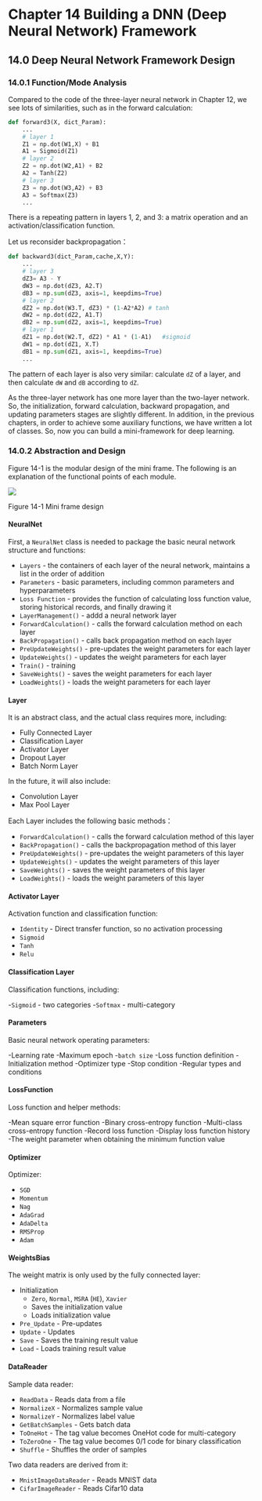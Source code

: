 <!--Copyright © Microsoft Corporation. All rights reserved.
  适用于[License](https://github.com/Microsoft/ai-edu/blob/master/LICENSE.md)版权许可-->

# Chapter 14 Building a DNN (Deep Neural Network) Framework

## 14.0 Deep Neural Network Framework Design

### 14.0.1 Function/Mode Analysis

Compared to the code of the three-layer neural network in Chapter 12, we see lots of similarities, such as in the forward calculation:

```Python
def forward3(X, dict_Param):
    ...
    # layer 1
    Z1 = np.dot(W1,X) + B1
    A1 = Sigmoid(Z1)
    # layer 2
    Z2 = np.dot(W2,A1) + B2
    A2 = Tanh(Z2)
    # layer 3
    Z3 = np.dot(W3,A2) + B3
    A3 = Softmax(Z3)
    ...    
```

There is a repeating pattern in layers 1, 2, and 3: a matrix operation and an activation/classification function.

Let us reconsider backpropagation：

```Python
def backward3(dict_Param,cache,X,Y):
    ...
    # layer 3
    dZ3= A3 - Y
    dW3 = np.dot(dZ3, A2.T)
    dB3 = np.sum(dZ3, axis=1, keepdims=True)
    # layer 2
    dZ2 = np.dot(W3.T, dZ3) * (1-A2*A2) # tanh
    dW2 = np.dot(dZ2, A1.T)
    dB2 = np.sum(dZ2, axis=1, keepdims=True)
    # layer 1
    dZ1 = np.dot(W2.T, dZ2) * A1 * (1-A1)   #sigmoid
    dW1 = np.dot(dZ1, X.T)
    dB1 = np.sum(dZ1, axis=1, keepdims=True)
    ...
```
The pattern of each layer is also very similar: calculate `dZ` of a layer, and then calculate `dW` and `dB` according to `dZ`.

As the three-layer network has one more layer than the two-layer network. So, the initialization, forward calculation, backward propagation, and updating parameters stages are slightly different. In addition, in the previous chapters, in order to achieve some auxiliary functions, we have written a lot of classes. So, now you can build a mini-framework for deep learning.

### 14.0.2 Abstraction and Design

Figure 14-1 is the modular design of the mini frame. The following is an explanation of the functional points of each module.

![](https://aiedugithub4a2.blob.core.windows.net/a2-images/Images/14/class.png)

Figure 14-1 Mini frame design

#### NeuralNet

First, a `NeuralNet` class is needed to package the basic neural network structure and functions:

- `Layers` - the containers of each layer of the neural network, maintains a list in the order of addition
- `Parameters` - basic parameters, including common parameters and hyperparameters
- `Loss Function` - provides the function of calculating loss function value, storing historical records, and finally drawing it
- `LayerManagement()` - addd a neural network layer
- `ForwardCalculation()` - calls the forward calculation method on each layer
- `BackPropagation()` - calls back propagation method on each layer
- `PreUpdateWeights()` - pre-updates the weight parameters for each layer
- `UpdateWeights()` - updates the weight parameters for each layer
- `Train()` - training
- `SaveWeights()` - saves the weight parameters for each layer
- `LoadWeights()` - loads the weight parameters for each layer

#### Layer

It is an abstract class, and the actual class requires more, including:

- Fully Connected Layer
- Classification Layer
- Activator Layer
- Dropout Layer
- Batch Norm Layer

In the future, it will also include:

- Convolution Layer
- Max Pool Layer

Each Layer includes the following basic methods：
 - `ForwardCalculation()` - calls the forward calculation method of this layer
 - `BackPropagation()` - calls the backpropagation method of this layer
 - `PreUpdateWeights()` - pre-updates the weight parameters of this layer
 - `UpdateWeights()` - updates the weight parameters of this layer
 - `SaveWeights()` - saves the weight parameters of this layer
 - `LoadWeights()` - loads the weight parameters of this layer

#### Activator Layer

Activation function and classification function:

- `Identity` - Direct transfer function, so no activation processing
- `Sigmoid`
- `Tanh`
- `Relu`

#### Classification Layer

Classification functions, including:

-`Sigmoid` - two categories
-`Softmax` - multi-category


 #### Parameters

Basic neural network operating parameters:

-Learning rate
-Maximum epoch
-`batch size`
-Loss function definition
-Initialization method
-Optimizer type
-Stop condition
-Regular types and conditions

#### LossFunction

Loss function and helper methods:

-Mean square error function
-Binary cross-entropy function
-Multi-class cross-entropy function
-Record loss function
-Display loss function history
-The weight parameter when obtaining the minimum function value

#### Optimizer

Optimizer:

- `SGD`
- `Momentum`
- `Nag`
- `AdaGrad`
- `AdaDelta`
- `RMSProp`
- `Adam`

#### WeightsBias

The weight matrix is only used by the fully connected layer:

- Initialization
   - `Zero`, `Normal`, `MSRA` (`HE`), `Xavier`
   - Saves the initialization value
   - Loads initialization value
- `Pre_Update` - Pre-updates
- `Update` - Updates
- `Save` - Saves the training result value
- `Load` - Loads training result value

#### DataReader

Sample data reader:

- `ReadData` - Reads data from a file
- `NormalizeX` - Normalizes sample value
- `NormalizeY` - Normalizes label value
- `GetBatchSamples` - Gets batch data
- `ToOneHot` - The tag value becomes OneHot code for multi-category
- `ToZeroOne` - The tag value becomes 0/1 code for binary classification
- `Shuffle` - Shuffles the order of samples

Two data readers are derived from it:

- `MnistImageDataReader` - Reads MNIST data
- `CifarImageReader` - Reads Cifar10 data
